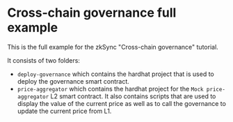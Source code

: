 # Cross-chain governance full example

This is the full example for the zkSync "Cross-chain governance" tutorial.

It consists of two folders:

- `deploy-governance` which contains the hardhat project that is used to deploy the governance smart contract.
- `price-aggregator` which contains the hardhat project for the `Mock price-aggregator` L2 smart contract. It also contains scripts that are used to display the value of the current price as well as to call the governance to update the current price from L1.

